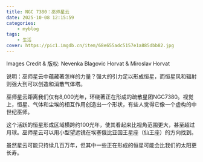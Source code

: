 ```yaml
---
title: NGC 7380：巫师星云
date: 2025-10-08 12:15:59
categories: 
    - myblog
tags: 
    - 生活
cover: https://pic1.imgdb.cn/item/68e655adc5157e1a885dbb82.jpg
---
```



Images Credit & 版权: Nevenka Blagovic Horvat & Miroslav Horvat

说明：巫师星云中蕴藏著怎样的力量？强大的引力足以形成恒星，而恒星风和辐射则强大到可以创造和消散气体塔。

巫师星云距离我们仅有8,000光年，环绕著正在形成的疏散星团NGC7380。视觉上，恒星、气体和尘埃的相互作用创造出一个形状，有些人觉得它像一个虚构的中世纪巫师。

这个活跃的恒星形成区域横跨约100光年，使其看起来比视角范围更大，甚至超过月球。巫师星云可以用小型望远镜在埃塞俄比亚国王星座（仙王座）的方向找到。

虽然星云可能只持续几百万年，但其中一些正在形成的恒星可能会比我们的太阳更长寿。

